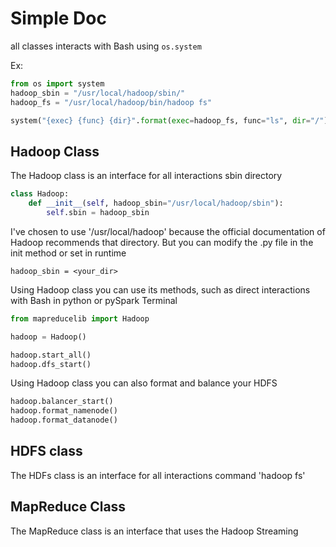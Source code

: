 # Simple Doc

all classes interacts with Bash using `os.system`

Ex:

```python
from os import system
hadoop_sbin = "/usr/local/hadoop/sbin/"
hadoop_fs = "/usr/local/hadoop/bin/hadoop fs"

system("{exec} {func} {dir}".format(exec=hadoop_fs, func="ls", dir="/"))

```

## Hadoop Class

The Hadoop class is an interface for all interactions sbin directory

```python
class Hadoop:
    def __init__(self, hadoop_sbin="/usr/local/hadoop/sbin"):
        self.sbin = hadoop_sbin
```
I've chosen to use '/usr/local/hadoop' because the official documentation of Hadoop recommends that directory. But you can modify the .py file in the init method or set in runtime

`hadoop_sbin = <your_dir>`

Using Hadoop class you can use its methods, such as direct interactions with Bash in python or pySpark Terminal

```python
from mapreducelib import Hadoop

hadoop = Hadoop()

hadoop.start_all()
hadoop.dfs_start()
```

Using Hadoop class you can also format and balance your HDFS

```python
hadoop.balancer_start()
hadoop.format_namenode()
hadoop.format_datanode()
```

## HDFS class

The HDFs class is an interface for all interactions command 'hadoop fs'

## MapReduce Class

The MapReduce class is an interface that uses the Hadoop Streaming
